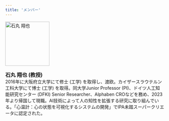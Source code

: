 ```yaml
---
title: 'メンバー'
---
```


<div class="bio">
    <img src="/img/members/ishimaru.jpg" class="image-portrait" width="140px" height="140px" alt="石丸 翔也">
    <div>
    <h3 style="margin-top: 1rem; margin-bottom: 0;">石丸 翔也 (教授)</h3>
    <p style="margin-top: 0;">2016年に大阪府立大学にて修士 (工学) を取得し、渡欧。カイザースラウテルン工科大学にて博士 (工学) を取得。同大学Junior Professor (PI)、ドイツ人工知能研究センター (DFKI) Senior Researcher、Alphaben CROなどを務め、2023年より帰国して現職。AI技術によって人の知性を拡張する研究に取り組んでいる。「心温計：心の状態を可視化するシステムの開発」でIPA未踏スーパークリエータに認定された。</p>
    </div>
</div>